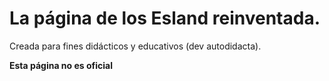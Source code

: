 # La página de los Esland reinventada.

Creada para fines didácticos y educativos (dev autodidacta).

**Esta página no es oficial**